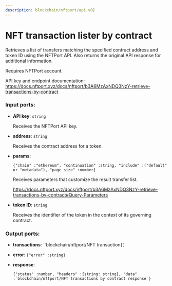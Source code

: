 ```yaml
---
description: blockchain/nftport/api v0]
---
```


# NFT transaction lister by contract

Retrieves a list of transfers matching the specified contract address and token ID using the NFTPort API. Also returns the original API response for additional information.

Requires NFTPort account.

API key and endpoint documentation:
https://docs.nftport.xyz/docs/nftport/b3A6MzAxNDQ3NzY-retrieve-transactions-by-contract

### Input ports:

* __API key__: `string`

    Receives the NFTPort API key.


* __address__: `string`

    Receives the contract address for a token.


* __params__: 
    ```
    {"chain" :"ethereum", "continuation" :string, "include" :("default" or "metadata"), "page_size" :number}
    ```

    Receives parameters that customize the result transfer list.
    
    https://docs.nftport.xyz/docs/nftport/b3A6MzAxNDQ3NzY-retrieve-transactions-by-contract#Query-Parameters


* __token ID__: `string`

    Receives the identifier of the token in the context of its governing contract.

### Output ports:

* __transactions__: ``blockchain/nftport/NFT transaction`[]`


* __error__: `{"error" :string}`


* __response__: 
    ```
    {"status" :number, "headers" :{string: string}, "data" :`blockchain/nftport/NFT transactions by contract response`}
    ```

